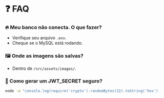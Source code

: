 # ❓ FAQ

### 🔥 Meu banco não conecta. O que fazer?
- Verifique seu arquivo `.env`.
- Cheque se o MySQL está rodando.

### 🖼 Onde as imagens são salvas?
- Dentro de `/src/assets/images/`.

### 🔑 Como gerar um JWT_SECRET seguro?
```bash
node -e "console.log(require('crypto').randomBytes(32).toString('hex'))"
```